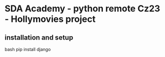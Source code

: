 # SDA Academy - python remote Cz23 - Hollymovies project

## installation and setup

bash
pip install django
